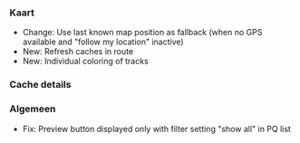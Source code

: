 ### Kaart
- Change: Use last known map position as fallback (when no GPS available and "follow my location" inactive)
- New: Refresh caches in route
- New: Individual coloring of tracks

### Cache details

### Algemeen
- Fix: Preview button displayed only with filter setting "show all" in PQ list
